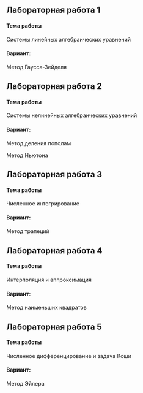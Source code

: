 ## Лабораторная работа 1
#### Тема работы
Системы линейных алгебраических уравнений

#### Вариант:

Метод Гаусса-Зейделя

## Лабораторная работа 2
#### Тема работы
Системы нелинейных алгебраических уравнений

#### Вариант:

Метод деления пополам

Метод Ньютона

## Лабораторная работа 3
#### Тема работы
Численное интегрирование

#### Вариант:

Метод трапеций

## Лабораторная работа 4
#### Тема работы
Интерполяция и аппроксимация

#### Вариант:

Метод наименьших квадратов

## Лабораторная работа 5
#### Тема работы
Численное дифференцирование и задача Коши

#### Вариант:

Метод Эйлера
